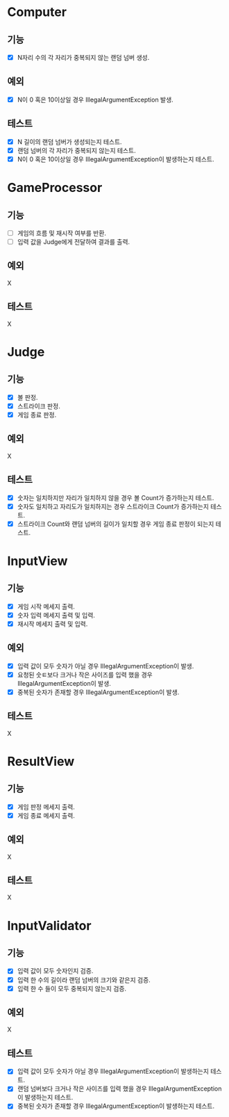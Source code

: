 # Computer
## 기능
- [X] N자리 수의 각 자리가 중복되지 않는 랜덤 넘버 생성.

## 예외
- [X] N이 0 혹은 10이상일 경우 IllegalArgumentException 발생.

## 테스트
- [X] N 길이의 랜덤 넘버가 생성되는지 테스트.
- [X] 랜덤 넘버의 각 자리가 중복되지 않는지 테스트.
- [X] N이 0 혹은 10이상일 경우 IllegalArgumentException이 발생하는지 테스트.

# GameProcessor
## 기능
- [ ] 게임의 흐름 및 재시작 여부를 반환.
- [ ] 입력 값을 Judge에게 전달하여 결과를 출력.
## 예외
X
## 테스트
X

# Judge
## 기능
- [X] 볼 판정.
- [X] 스트라이크 판정.
- [X] 게임 종료 판정.
## 예외
X
## 테스트
- [X] 숫자는 일치하지만 자리가 일치하지 않을 경우 볼 Count가 증가하는지 테스트.
- [X] 숫자도 일치하고 자리도가 일치하지는 경우 스트라이크 Count가 증가하는지 테스트.
- [X] 스트라이크 Count와 랜덤 넘버의 길이가 일치할 경우 게임 종료 판정이 되는지 테스트.

# InputView
## 기능
- [X] 게임 시작 메세지 출력.
- [X] 숫자 입력 메세지 출력 및 입력.
- [X] 재시작 메세지 출력 및 입력.

## 예외
- [X] 입력 값이 모두 숫자가 아닐 경우 IllegalArgumentException이 발생.
- [X] 요청된 숫ㅌ보다 크거나 작은 사이즈를 입력 했을 경우 IllegalArgumentException이 발생.
- [X] 중복된 숫자가 존재할 경우 IllegalArgumentException이 발생.

## 테스트
X

# ResultView
## 기능
- [X] 게임 판정 메세지 출력.
- [X] 게임 종료 메세지 출력.

## 예외
X
## 테스트
X

# InputValidator
## 기능
- [X] 입력 값이 모두 숫자인지 검증.
- [X] 입력 한 수의 길이라 랜덤 넘버의 크기와 같은지 검증.
- [X] 입력 한 수 들이 모두 중복되지 않는지 검증.

## 예외
X

## 테스트
- [X] 입력 값이 모두 숫자가 아닐 경우 IllegalArgumentException이 발생하는지 테스트.
- [X] 랜덤 넘버보다 크거나 작은 사이즈를 입력 했을 경우 IllegalArgumentException이 발생하는지 테스트.
- [X] 중복된 숫자가 존재할 경우 IllegalArgumentException이 발생하는지 테스트.